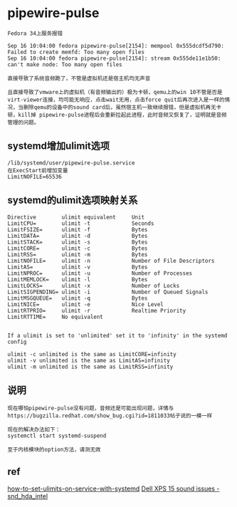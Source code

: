 # pipewire-pulse
```
Fedora 34上服务报错

Sep 16 10:04:00 fedora pipewire-pulse[2154]: mempool 0x555dcdf5d790: Failed to create memfd: Too many open files
Sep 16 10:04:00 fedora pipewire-pulse[2154]: stream 0x555de11e1b50: can't make node: Too many open files

直接导致了系统音频跪了，不管是虚拟机还是宿主机均无声音

且直接导致了vmware上的虚拟机（有音频输出的）极为卡顿，qemu上的win 10不管是否是virt-viewer连接，均可能无响应，点击wait无用，点击force quit后再次进入是一样的情况，当删除qemu的设备中的sound card后，虽然宿主机一致继续报错，但是虚拟机再无卡顿，kill掉 pipewire-pulse进程后会重新拉起此进程，此时音频又恢复了，证明就是音频管理的问题。
```

## systemd增加ulimit选项
```
/lib/systemd/user/pipewire-pulse.service
在ExecStart前增加变量
LimitNOFILE=65536
```


## systemd的ulimit选项映射关系
```
Directive        ulimit equivalent     Unit
LimitCPU=        ulimit -t             Seconds
LimitFSIZE=      ulimit -f             Bytes
LimitDATA=       ulimit -d             Bytes
LimitSTACK=      ulimit -s             Bytes
LimitCORE=       ulimit -c             Bytes
LimitRSS=        ulimit -m             Bytes
LimitNOFILE=     ulimit -n             Number of File Descriptors
LimitAS=         ulimit -v             Bytes
LimitNPROC=      ulimit -u             Number of Processes
LimitMEMLOCK=    ulimit -l             Bytes
LimitLOCKS=      ulimit -x             Number of Locks
LimitSIGPENDING= ulimit -i             Number of Queued Signals
LimitMSGQUEUE=   ulimit -q             Bytes
LimitNICE=       ulimit -e             Nice Level
LimitRTPRIO=     ulimit -r             Realtime Priority
LimitRTTIME=     No equivalent


If a ulimit is set to 'unlimited' set it to 'infinity' in the systemd config

ulimit -c unlimited is the same as LimitCORE=infinity
ulimit -v unlimited is the same as LimitAS=infinity
ulimit -m unlimited is the same as LimitRSS=infinity
```

## 说明
```
现在哪怕pipewire-pulse没有问题，音频还是可能出现问题，详情与https://bugzilla.redhat.com/show_bug.cgi?id=1811033帖子说的一模一样

现在的解决办法如下：
systemctl start systemd-suspend

至于内核模块的option方法，请测无效
```
## ref
[how-to-set-ulimits-on-service-with-systemd](https://unix.stackexchange.com/questions/345595/how-to-set-ulimits-on-service-with-systemd)
[Dell XPS 15 sound issues - snd_hda_intel](https://bugzilla.redhat.com/show_bug.cgi?id=1811033)

